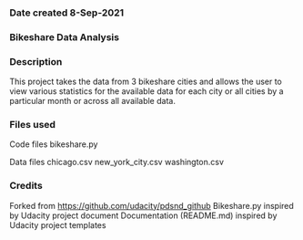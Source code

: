 ### Date created 8-Sep-2021

### Bikeshare Data Analysis 

### Description
This project takes the data from 3 bikeshare cities and allows the user to view various statistics for the available data for each city or all cities by a particular month or across all available data.

### Files used
Code files
bikeshare.py

Data files
chicago.csv
new_york_city.csv
washington.csv

### Credits
Forked from https://github.com/udacity/pdsnd_github
Bikeshare.py inspired by Udacity project document
Documentation (README.md) inspired by Udacity project templates
